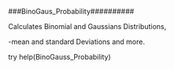 ###BinoGaus_Probability##########


Calculates Binomial and Gaussians Distributions,

-mean and standard Deviations and more.

try help(BinoGauss_Probability)